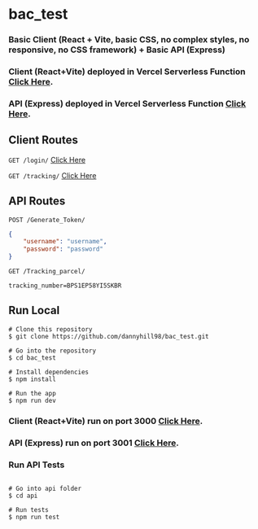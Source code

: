 # bac_test
### Basic Client (React + Vite, basic CSS, no complex styles, no responsive, no CSS framework) + Basic API (Express)

### Client (React+Vite) deployed in Vercel Serverless Function [Click Here](https://bac-test-client.vercel.app/).

### API (Express) deployed in Vercel Serverless Function [Click Here](https://bac-test-api.vercel.app/).

## Client Routes

`GET /login/` [Click Here](https://bac-test-client.vercel.app/login)

`GET /tracking/` [Click Here](https://bac-test-client.vercel.app/tracking)

## API Routes 

`POST /Generate_Token/`
```json
{
    "username": "username",
    "password": "password" 
}
```


`GET /Tracking_parcel/`
```
tracking_number=BPS1EP58YI5SKBR
```

## Run Local
```
# Clone this repository
$ git clone https://github.com/dannyhill98/bac_test.git

# Go into the repository
$ cd bac_test

# Install dependencies
$ npm install

# Run the app
$ npm run dev

```

### Client (React+Vite) run on port 3000 [Click Here](http://localhost:3000).
### API (Express) run on port 3001 [Click Here](http://localhost:3001).

### Run API Tests
```

# Go into api folder
$ cd api

# Run tests
$ npm run test

```

